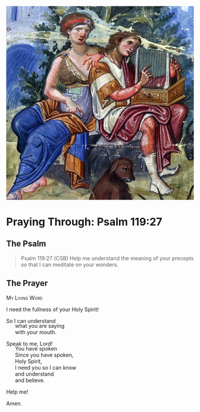<img class="intro-right" src="art-paris-psalter.jpg">

<style>
  li {list-style-type: none;}
  p + ul {
    margin-top: -18px;
}
</style>

# Praying Through: Psalm 119:27

## The Psalm

>Psalm 119:27 (CSB) Help me understand the meaning of your precepts so that I can meditate on your wonders.

## The Prayer

<div style="font-variant: small-caps;">
My Living Word
</div>

I need the fullness of your Holy Spirit!

So I can understand
* what you are saying
* with your mouth.

Speak to me, Lord!
* You have spoken
* Since you have spoken,
* Holy Spirit,
* I need you so I can know
* and understand
* and believe.

Help me!

Amen.
